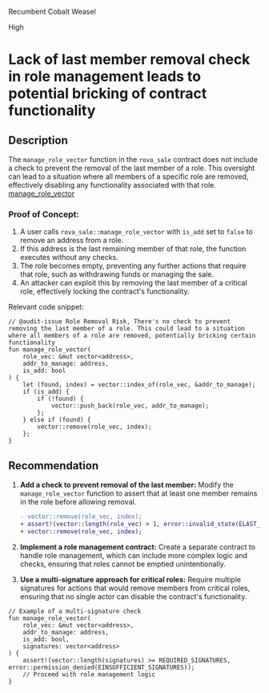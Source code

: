 Recumbent Cobalt Weasel

High

# Lack of last member removal check in role management leads to potential bricking of contract functionality

## Description
The `manage_role_vector` function in the `rova_sale` contract does not include a check to prevent the removal of the last member of a role. This oversight can lead to a situation where all members of a specific role are removed, effectively disabling any functionality associated with that role. 
[manage_role_vector](https://github.com/sherlock-audit/2025-02-rova/blob/main/rova-movement-contracts/sources/rova_sale.move#L392)
### Proof of Concept:
1. A user calls `rova_sale::manage_role_vector` with `is_add` set to `false` to remove an address from a role.
2. If this address is the last remaining member of that role, the function executes without any checks.
3. The role becomes empty, preventing any further actions that require that role, such as withdrawing funds or managing the sale.
4. An attacker can exploit this by removing the last member of a critical role, effectively locking the contract's functionality.

Relevant code snippet:
```move
// @audit-issue Role Removal Risk, There's no check to prevent removing the last member of a role. This could lead to a situation where all members of a role are removed, potentially bricking certain functionality
fun manage_role_vector(
    role_vec: &mut vector<address>,
    addr_to_manage: address,
    is_add: bool
) {
    let (found, index) = vector::index_of(role_vec, &addr_to_manage);
    if (is_add) {
        if (!found) {
            vector::push_back(role_vec, addr_to_manage);
        };
    } else if (found) {
        vector::remove(role_vec, index);
    };
}
```

## Recommendation
1. **Add a check to prevent removal of the last member:**
   Modify the `manage_role_vector` function to assert that at least one member remains in the role before allowing removal.

   ```diff
   - vector::remove(role_vec, index);
   + assert!(vector::length(role_vec) > 1, error::invalid_state(ELAST_MEMBER));
   + vector::remove(role_vec, index);
   ```

2. **Implement a role management contract:**
   Create a separate contract to handle role management, which can include more complex logic and checks, ensuring that roles cannot be emptied unintentionally.

3. **Use a multi-signature approach for critical roles:**
   Require multiple signatures for actions that would remove members from critical roles, ensuring that no single actor can disable the contract's functionality.

```move
// Example of a multi-signature check
fun manage_role_vector(
    role_vec: &mut vector<address>,
    addr_to_manage: address,
    is_add: bool,
    signatures: vector<address>
) {
    assert!(vector::length(signatures) >= REQUIRED_SIGNATURES, error::permission_denied(EINSUFFICIENT_SIGNATURES));
    // Proceed with role management logic
}
```